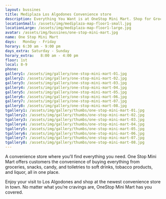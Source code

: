 ```yaml
---
layout: bussines
title: Mediplaza Los Algodones Convenience store  
description: Everything You Want is at OneStop Mini Mart. Shop for Groceries, Snacks, soft Drinks, cigarettes, Newspapers, and more. Now Open at Mediplaza Los Algodones in Mexico. 
locationSmall: /assets/img/mediplaza-map-floor1-small.jpg
locationLarge: /assets/img/mediplaza-map-floor1-large.jpg
avatar: /assets/img/bussines/one-stop-mini-mart.jpg
name: One Stop Mini Mart
days:	Monday - Friday
horary: 6:30 am - 9:00 pm
days_extra:	Saturday - Sunday
horary_extra:	8:00 am - 4:00 pm
floor: 1st
local: 8-9
phone: 
gallery1: /assets/img/gallery/one-stop-mini-mart-01.jpg
gallery2: /assets/img/gallery/one-stop-mini-mart-02.jpg
gallery3: /assets/img/gallery/one-stop-mini-mart-03.jpg
gallery4: /assets/img/gallery/one-stop-mini-mart-04.jpg
gallery5: /assets/img/gallery/one-stop-mini-mart-05.jpg
gallery6: /assets/img/gallery/one-stop-mini-mart-06.jpg
gallery7: /assets/img/gallery/one-stop-mini-mart-07.jpg
gallery8: /assets/img/gallery/one-stop-mini-mart-08.jpg
tgallery1: /assets/img/gallery/thumbs/one-stop-mini-mart-01.jpg
tgallery2: /assets/img/gallery/thumbs/one-stop-mini-mart-02.jpg
tgallery3: /assets/img/gallery/thumbs/one-stop-mini-mart-03.jpg
tgallery4: /assets/img/gallery/thumbs/one-stop-mini-mart-04.jpg
tgallery5: /assets/img/gallery/thumbs/one-stop-mini-mart-05.jpg
tgallery6: /assets/img/gallery/thumbs/one-stop-mini-mart-06.jpg
tgallery7: /assets/img/gallery/thumbs/one-stop-mini-mart-07.jpg
tgallery8: /assets/img/gallery/thumbs/one-stop-mini-mart-08.jpg
---
```

A convenience store where you’ll find everything you need. One Stop Mini Mart offers customers the convenience of buying everything from groceries, snacks, candy, and toiletries to soft drinks, tobacco products, and liquor, all in one place.

Enjoy your visit to Los Algodones and shop at the newest convenience store in town. No matter what you’re cravings are, OneStop Mini Mart has you covered.
